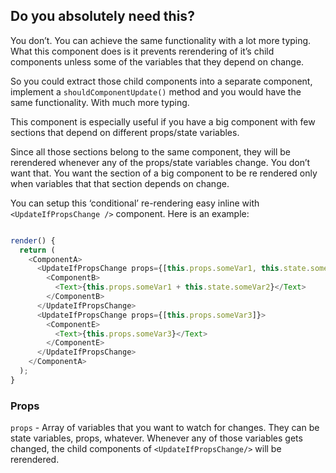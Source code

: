 ## Do you absolutely need this?

You don’t. You can achieve the same functionality with a lot more typing. What this component does is it prevents rerendering of it’s child components unless some of the variables that they depend on change.

So you could extract those child components into a separate component, implement a `shouldComponentUpdate()` method and you would have the same functionality. With much more typing.

This component is especially useful if you have a big component with few sections that depend on different props/state variables. 

Since all those sections belong to the same component, they will be rerendered whenever any of the props/state variables change. You don’t want that. You want the section of a big component to be re rendered only when variables that that section depends on change.

You can setup this ‘conditional’ re-rendering easy inline with `<UpdateIfPropsChange />` component. Here is an example:
```javascript

render() {
  return (
    <ComponentA>
      <UpdateIfPropsChange props={[this.props.someVar1, this.state.someVar2]}>
        <ComponentB>
          <Text>{this.props.someVar1 + this.state.someVar2}</Text>
        </ComponentB>
      </UpdateIfPropsChange>
      <UpdateIfPropsChange props={[this.props.someVar3]}>
        <ComponentE>
          <Text>{this.props.someVar3}</Text>
        </ComponentE>
      </UpdateIfPropsChange>
    </ComponentA>
  );
}
```

### Props

`props` - Array of variables that you want to watch for changes. They can be state variables, props, whatever. Whenever any of those variables gets changed, the child components of `<UpdateIfPropsChange/>` will be rerendered.
